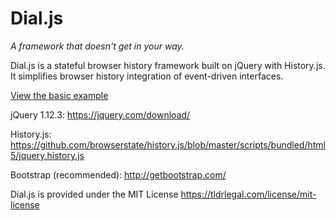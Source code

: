 # Dial.js  
*A framework that doesn't get in your way.*  

Dial.js is a stateful browser history framework built on jQuery with History.js. It simplifies browser history integration of event-driven interfaces.

[View the basic example](https://cdn.rawgit.com/danielteichman/Dial.js/public/Examples/basic_example.html)

jQuery 1.12.3: https://jquery.com/download/


History.js: https://github.com/browserstate/history.js/blob/master/scripts/bundled/html5/jquery.history.js


Bootstrap (recommended): http://getbootstrap.com/

Dial.js is provided under the MIT License
https://tldrlegal.com/license/mit-license
